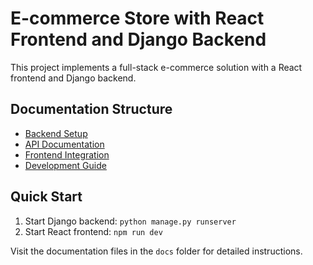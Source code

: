 # E-commerce Store with React Frontend and Django Backend

This project implements a full-stack e-commerce solution with a React frontend and Django backend. 

## Documentation Structure
- [Backend Setup](./docs/backend-setup.md)
- [API Documentation](./docs/api.md)
- [Frontend Integration](./docs/frontend.md)
- [Development Guide](./docs/development.md)

## Quick Start
1. Start Django backend: `python manage.py runserver`
2. Start React frontend: `npm run dev`

Visit the documentation files in the `docs` folder for detailed instructions.